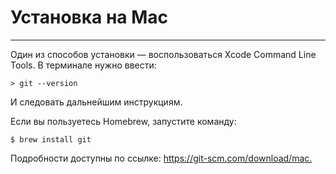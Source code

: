 # Установка на Mac
---
Один из способов установки — воспользоваться Xcode Command Line Tools. В терминале нужно ввести:


    
    > git --version

И следовать дальнейшим инструкциям.

Если вы пользуетесь Homebrew, запустите команду:


    
    $ brew install git

Подробности доступны по ссылке: <https://git-scm.com/download/mac.>